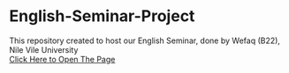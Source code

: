 # English-Seminar-Project
This repository created to host our English Seminar, done by Wefaq (B22), Nile Vile University
<br>
[Click Here to Open The Page](https://star4droid.github.io/English-Seminar-Project/)
